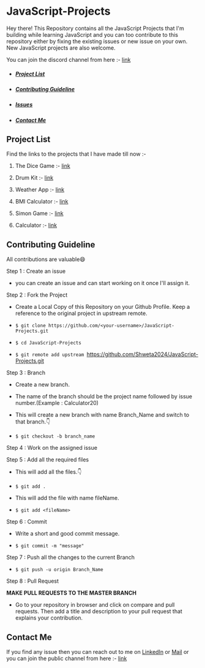 # JavaScript-Projects

Hey there! This Repository contains all the JavaScript Projects that I'm building while learning JavaScript and you can too contribute to this repository either by fixing the existing issues or new issue on your own. New JavaScript projects are also welcome.

You can join the discord channel from here :- [link](https://discord.gg/ggjjfaTR)

- ##### [Project List](#project-list)
- ##### [Contributing Guideline](#contributing-guideline)
- ##### [Issues](https://github.com/Shweta2024/JavaScript-Projects/issues)
- ##### [Contact Me](#contact-me)


## Project List

Find the links to the projects that I have made till now :- 

1) The Dice Game :- [link](https://shweta2024.github.io/JavaScript-Projects/The-Dice-Game/)

2) Drum Kit :- [link](https://shweta2024.github.io/JavaScript-Projects/Drum-Kit/)

3) Weather App :- [link](https://shweta2024.github.io/JavaScript-Projects/Weather-App/)

4) BMI Calculator :- [link](https://shweta2024.github.io/JavaScript-Projects/BMI-calculator/)

5) Simon Game :- [link](https://shweta2024.github.io/JavaScript-Projects/Simon-Game/)

6) Calculator :- [link](https://shweta2024.github.io/JavaScript-Projects/Calculator/)



## Contributing Guideline

All contributions are valuable😄

Step 1 : Create an issue
- you can create an issue and can start working on it once I'll assign it.

Step 2 : Fork the Project

- Create a Local Copy of this Repository on your Github Profile. Keep a reference to the original project in upstream remote.

- ```$ git clone https://github.com/<your-username>/JavaScript-Projects.git```

- ```$ cd JavaScript-Projects```

- ```$ git remote add upstream ```https://github.com/Shweta2024/JavaScript-Projects.git
  
  
Step 3 : Branch
 
- Create a new branch.

- The name of the branch should be the project name followed by issue number.(Example : Calculator20)

- This will create a new branch with name Branch_Name and switch to that branch.👇

- ```$ git checkout -b branch_name```
 
Step 4 : Work on the assigned issue
  
Step 5 : Add all the required files

- This will add all the files.👇
  
- ```$ git add .```

- This will add the file with name fileName.

  
- ```$ git add <fileName>```
  
Step 6 : Commit

- Write a short and good commit message.

- ```$ git commit -m "message"```

Step 7 : Push all the changes to the current Branch
  
- ```$ git push -u origin Branch_Name```

Step 8 : Pull Request

**MAKE PULL REQUESTS TO THE MASTER BRANCH**

- Go to your repository in browser and click on compare and pull requests. 
Then add a title and description to your pull request that explains your contribution.


## Contact Me

If you find any issue then you can reach out to me on [LinkedIn](https://www.linkedin.com/in/shweta-bhagat-5a3969200/) or [Mail](bhagatshweta0216@gmail.com)
or you can join the public channel from here :- [link](https://discord.gg/ggjjfaTR)

